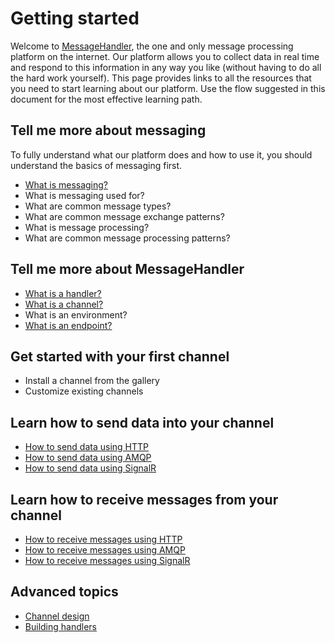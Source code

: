 # Getting started

Welcome to [MessageHandler](http://www.messagehandler.net), the one and only message processing platform on the internet. Our platform allows you to collect data in real time and respond to this information in any way you like (without having to do all the hard work yourself). This page provides links to all the resources that you need to start learning about our platform. Use the flow suggested in this document for the most effective learning path.

## Tell me more about messaging

To fully understand what our platform does and how to use it, you should understand the basics of messaging first.

 * [What is messaging?](/documentation/basics/what-is-messaging)
 * What is messaging used for?
 * What are common message types?
 * What are common message exchange patterns?
 * What is message processing?
 * What are common message processing patterns?
 
## Tell me more about MessageHandler

 * [What is a handler?](/documentation/handlers)
 * [What is a channel?](/documentation/channels)
 * What is an environment?
 * [What is an endpoint?](/documentation/connectivity)
 
## Get started with your first channel

 * Install a channel from the gallery
 * Customize existing channels
 
## Learn how to send data into your channel

 * [How to send data using HTTP](/documentation/connectivity/http#sending)
 * [How to send data using AMQP](/documentation/connectivity/amqp#sending)
 * [How to send data using SignalR](/documentation/connectivity/signalr#sending)
 
## Learn how to receive messages from your channel

 * [How to receive messages using HTTP](/documentation/connectivity/http#receiving)
 * [How to receive messages using AMQP](/documentation/connectivity/amqp#receiving)
 * [How to receive messages using SignalR](/documentation/connectivity/signalr#receiving)

## Advanced topics
 
 * [Channel design](/documentation/designing-channels)
 * [Building handlers](/documentation/developing-handlers)
